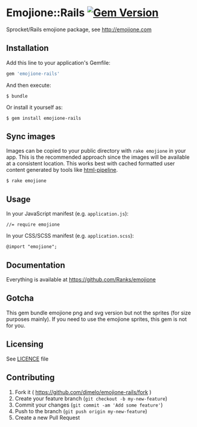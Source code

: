 # Emojione::Rails [![Gem Version](https://badge.fury.io/rb/emojione-rails.png)](http://badge.fury.io/rb/emojione-rails)

Sprocket/Rails emojione package, see http://emojione.com

## Installation

Add this line to your application's Gemfile:

```ruby
gem 'emojione-rails'
```

And then execute:

    $ bundle

Or install it yourself as:

    $ gem install emojione-rails

## Sync images

Images can be copied to your public directory with `rake emojione` in your app. This is the recommended approach since the images will be available at a consistent location. This works best with cached formatted user content generated by tools like [html-pipeline](https://github.com/jch/html-pipeline).

```
$ rake emojione
```

## Usage

In your JavaScript manifest (e.g. `application.js`):

    //= require emojione
    
In your CSS/SCSS manifest (e.g. `application.scss`):

    @import "emojione";

## Documentation

Everything is available at https://github.com/Ranks/emojione

## Gotcha

This gem bundle emojione png and svg version but not the sprites (for size purposes mainly). If you need to use the emojione sprites, this gem is not for you.

## Licensing

See [LICENCE](https://github.com/dimelo/emojione-rails) file

## Contributing

1. Fork it ( https://github.com/dimelo/emojione-rails/fork )
2. Create your feature branch (`git checkout -b my-new-feature`)
3. Commit your changes (`git commit -am 'Add some feature'`)
4. Push to the branch (`git push origin my-new-feature`)
5. Create a new Pull Request
